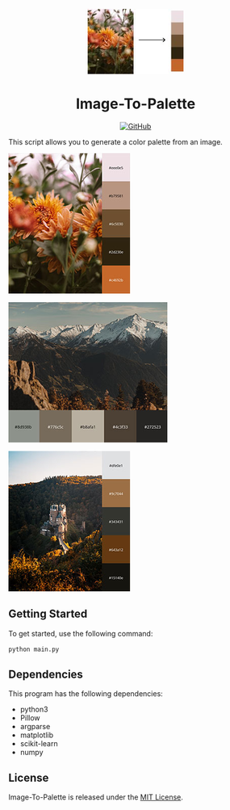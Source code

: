 <p align="center">
  <img src="./assets/logo.jpg" alt="Image-To-Palette logo" width="190" height="129">
  <h1 align="center">Image-To-Palette</h1>
</p>
<p align="center">
    <a aria-label="License" href="https://github.com/UrijHoruzij/image-to-palette/blob/master/LICENSE">
      <img alt="GitHub" src="https://img.shields.io/github/license/UrijHoruzij/image-to-palette?color=f4692b">
    </a>
    
 </p>

This script allows you to generate a color palette from an image.

![Generate pallete 1](./assets/palette-1.jpg)

![Generate pallete 2](./assets/palette-2.jpg)

![Generate pallete 3](./assets/palette-3.jpg)

## Getting Started

To get started, use the following command:

```bash
python main.py
```

## Dependencies

This program has the following dependencies:

- python3
- Pillow
- argparse
- matplotlib
- scikit-learn
- numpy

## License

Image-To-Palette is released under the [MIT License](https://github.com/UrijHoruzij/image-to-palette/blob/master/LICENSE).
